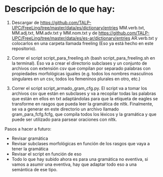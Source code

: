 # Descripción de lo que hay:

1) Descargar de https://github.com/TALP-UPC/FreeLing/tree/master/data/es/dictionary/entries MM.verb.txt, MM.adj.txt, MM.adv.txt y MM.nom.txt y de https://github.com/TALP-UPC/FreeLing/tree/master/data/es/es-ar/dictionary/entries AR.verb.txt y colocarlos en una carpeta llamada freeling (Eso ya está hecho en este repositorio).

2) Correr el script script_para_freeling.sh (bash script_para_freeling.sh en la terminal). Eso va a crear el directorio subclases y un conjunto de archivos con extensión csv que compilan por separado palabras con propiedades morfológicas iguales (e.g. todos los nombres masculinos singulares en un csv, todos los femeninos plurales en otro, etc.)
 
3) Correr el script script_armado_gram_cfg.py. El script va a tomar los archivos csv que están en subclases y va a recopilar todas las palabras que están en ellos en txt adaptándolas para que la etiqueta de eagles se transforme en rasgos que pueda leer la gramática de nltk. Finalmente, se va a generar en este directorio un archivo llamado gram_para_fcfg.fcfg, que compila todos los léxicos y la gramática y que puede ser utilizado para parsear oraciones con nltk.

Pasos a hacer a futuro:

- Revisar gramática
- Revisar subclases morfológicas en función de los rasgos que vaya a tener la gramática
- Revisar el script en función de eso
- Todo lo que hay subido ahora es para una gramática no eventiva, si vamos a asumir una eventiva, hay que adaptar todo eso a una semántica de ese tipo.


